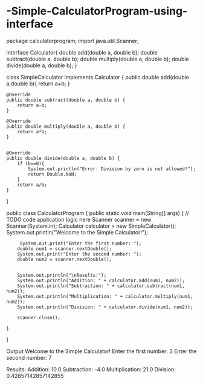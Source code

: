 # -Simple-CalculatorProgram-using-interface
package calculatorprogram;
import java.util.Scanner;

interface Calculator{
  double add(double a, double b);
  double subtract(double a, double b);
  double multiply(double a, double b);
  double divide(double a, double b);
}

class SimpleCalculator implements Calculator {
    public double add(double a,double b){
        return a+b;
    }

    @Override
    public double subtract(double a, double b) {
        return a-b;   
    }

    @Override
    public double multiply(double a, double b) {
        return a*b;
    }
        

    @Override
    public double divide(double a, double b) {
        if (b==0){
            System.out.println("Error: Division by zero is not allowed!");
            return Double.NaN;
        }
        return a/b;
    }
}  
      
public class CalculatorProgram {
    public static void main(String[] args) {
        // TODO code application logic here
        Scanner scanner = new Scanner(System.in);
        Calculator calculator = new SimpleCalculator();
        System.out.println("Welcome to the Simple Calculator!");
  
        
         System.out.print("Enter the first number: ");
        double num1 = scanner.nextDouble();
        System.out.print("Enter the second number: ");
        double num2 = scanner.nextDouble();


        System.out.println("\nResults:");
        System.out.println("Addition: " + calculator.add(num1, num2));
        System.out.println("Subtraction: " + calculator.subtract(num1, num2));
        System.out.println("Multiplication: " + calculator.multiply(num1, num2));
        System.out.println("Division: " + calculator.divide(num1, num2));

        scanner.close();

    }
    
}

Output
Welcome to the Simple Calculator!
Enter the first number: 3
Enter the second number: 7

Results:
Addition: 10.0
Subtraction: -4.0
Multiplication: 21.0
Division: 0.42857142857142855


